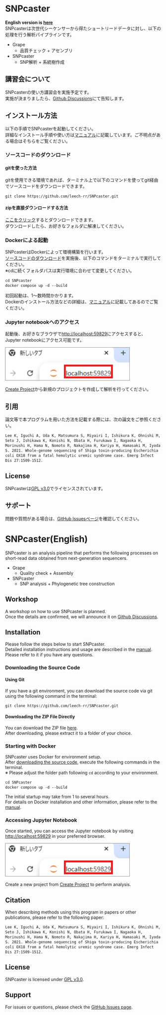 # SNPcaster
**English version is [here](#snpcasterenglish)**<br>
SNPcasterは次世代シーケンサーから得たショートリードデータに対し、以下の処理を行う解析パイプラインです。
- Grape
  - 品質チェック + アセンブリ
- SNPcaster
  - SNP解析 + 系統樹作成

## 講習会について
SNPcasterの使い方講習会を実施予定です。<br>
実施が決まりましたら、[Github Discussions](https://github.com/leech-rr/SNPcaster/discussions/8)にて告知します。

## インストール方法
以下の手順でSNPcasterを起動してください。<br>
詳細なインストール手順や使い方は[マニュアル](/doc/manual/2025-05-20_SNPcaster_インストール_操作マニュアル.pdf)に記載しています。ご不明点がある場合はそちらをご覧ください。

### ソースコードのダウンロード

#### gitを使った方法
gitを使用できる環境であれば、ターミナル上で以下のコマンドを使ってgit経由でソースコードをダウンロードできます。
```
git clone https://github.com/leech-rr/SNPcaster.git
```

#### zipを直接ダウンロードする方法
[ここをクリック](https://github.com/leech-rr/SNPcaster/archive/refs/heads/main.zip)するとダウンロードできます。</br>
ダウンロードしたら、お好きなフォルダに解凍してください。

### Dockerによる起動
SNPcasterはDockerによって環境構築を行います。<br>
[ソースコードのダウンロード](#ソースコードのダウンロード)を実施後、以下のコマンドをターミナルで実行してください。<br>
※cdに続くフォルダパスは実行環境に合わせて変更してください。
```
cd SNPcaster
docker compose up -d --build
```
初回起動は、1～数時間かかります。<br>
Dockerのインストール方法などの詳細は、[マニュアル](/doc/manual/2025-05-20_SNPcaster_インストール_操作マニュアル.pdf)に記載してあるのでご覧ください。

### Jupyter notebookへのアクセス
起動後、お好きなブラウザで[http://localhost:59829](http://localhost:59829)にアクセスすると、Jupyter notebookにアクセス可能です。

<div align="left">
  <img src="/doc/readme/images/jupyter_access.png" alt="Jupyterへのアクセス" style="width: 400px; border: 1px solid gray;">
</div>

[Create Project](http://localhost:59829/lab/tree/CreateProject_jp.ipynb)から新規のプロジェクトを作成して解析を行ってください。

## 引用
論文等で本プログラムを用いた方法を記載する際には、次の論文をご参照ください。
```
Lee K, Iguchi A, Uda K, Matsumura S, Miyairi I, Ishikura K, Ohnishi M, Seto J, Ishikawa K, Konishi N, Obata H, Furukawa I, Nagaoka H, Morinushi H, Hama N, Nomoto R, Nakajima H, Kariya H, Hamasaki M, Iyoda S. 2021. Whole-genome sequencing of Shiga toxin-producing Escherichia coli OX18 from a fatal hemolytic uremic syndrome case. Emerg Infect Dis 27:1509-1512.
```

## License
SNPcasterは[GPL v3.0](/COPYING)でライセンスされています。

## サポート
問題や質問がある場合は、[GitHub Issuesページ](https://github.com/leech-rr/SNPcaster/issues)を確認してください。

# SNPcaster(English)
SNPcaster is an analysis pipeline that performs the following processes on short-read data obtained from next-generation sequencers.
- Grape
  - Quality check + Assembly
- SNPcaster
  - SNP analysis + Phylogenetic tree construction

## Workshop
A workshop on how to use SNPcaster is planned. <br>
Once the details are confirmed, we will announce it on [Github Discussions](https://github.com/leech-rr/SNPcaster/discussions/8).

## Installation
Please follow the steps below to start SNPcaster.<br>
Detailed installation instructions and usage are described in the [manual](/doc/manual/2025-05-20_SNPcaster_Installation_Operation_Manual.pdf). Please refer to it if you have any questions.

### Downloading the Source Code

#### Using Git
If you have a git environment, you can download the source code via git using the following command in the terminal:
```
git clone https://github.com/leech-rr/SNPcaster.git
```

#### Downloading the ZIP File Directly
You can download the ZIP file [here](https://github.com/leech-rr/SNPcaster/archive/refs/heads/main.zip).</br>
After downloading, please extract it to a folder of your choice.

### Starting with Docker
SNPcaster uses Docker for environment setup.<br>
After [downloading the source code](#downloading-the-source-code), execute the following commands in the terminal.<br>
※ Please adjust the folder path following `cd` according to your environment.
```
cd SNPcaster
docker compose up -d --build
```
The initial startup may take from 1 to several hours.<br>
For details on Docker installation and other information, please refer to the [manual](/doc/manual/2025-05-20_SNPcaster_Installation_Operation_Manual.pdf).

### Accessing Jupyter Notebook
Once started, you can access the Jupyter notebook by visiting [http://localhost:59829](http://localhost:59829) in your preferred browser.

<div align="left">
  <img src="/doc/readme/images/jupyter_access.png" alt="Accessing Jupyter" style="width: 400px; border: 1px solid gray;">
</div>

Create a new project from [Create Project](http://localhost:59829/lab/tree/CreateProject_jp.ipynb) to perform analysis.

## Citation
When describing methods using this program in papers or other publications, please refer to the following paper:
```
Lee K, Iguchi A, Uda K, Matsumura S, Miyairi I, Ishikura K, Ohnishi M, Seto J, Ishikawa K, Konishi N, Obata H, Furukawa I, Nagaoka H, Morinushi H, Hama N, Nomoto R, Nakajima H, Kariya H, Hamasaki M, Iyoda S. 2021. Whole-genome sequencing of Shiga toxin-producing Escherichia coli OX18 from a fatal hemolytic uremic syndrome case. Emerg Infect Dis 27:1509-1512.
```

## License
SNPcaster is licensed under [GPL v3.0](/COPYING).

## Support
For issues or questions, please check the [GitHub Issues page](https://github.com/leech-rr/SNPcaster/issues).
